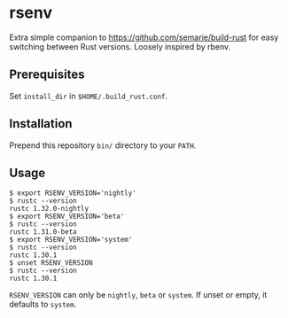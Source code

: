 # rsenv
Extra simple companion to https://github.com/semarie/build-rust for easy
switching between Rust versions. Loosely inspired by rbenv.

## Prerequisites
Set `install_dir` in `$HOME/.build_rust.conf`.

## Installation
Prepend this repository `bin/` directory to your `PATH`.

## Usage
```
$ export RSENV_VERSION='nightly'
$ rustc --version
rustc 1.32.0-nightly
$ export RSENV_VERSION='beta'
$ rustc --version
rustc 1.31.0-beta
$ export RSENV_VERSION='system'
$ rustc --version
rustc 1.30.1
$ unset RSENV_VERSION
$ rustc --version
rustc 1.30.1
```

`RSENV_VERSION` can only be `nightly`, `beta` or `system`. If unset or empty, it
defaults to `system`.
